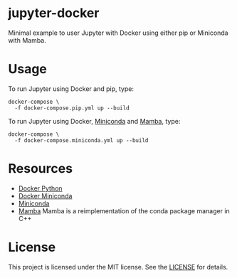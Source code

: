 # jupyter-docker

Minimal example to user Jupyter with Docker using either pip or Miniconda with Mamba.

# Usage

To run Jupyter using Docker and pip, type:

    docker-compose \
      -f docker-compose.pip.yml up --build

To run Jupyter using Docker, [Miniconda](https://docs.conda.io/en/latest/miniconda.html) and [Mamba](https://github.com/mamba-org/mamba), type:

    docker-compose \
      -f docker-compose.miniconda.yml up --build

# Resources

- [Docker Python](https://hub.docker.com/_/python)
- [Docker Miniconda](https://hub.docker.com/r/continuumio/miniconda3/)
- [Miniconda](https://docs.conda.io/en/latest/miniconda.html)
- [Mamba](https://github.com/mamba-org/mamba) Mamba is a reimplementation of the conda package manager in C++

# License

This project is licensed under the MIT license. See the [LICENSE](LICENSE) for details.
